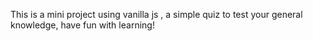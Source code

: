 This is a mini project using vanilla js , a simple quiz to test your general knowledge, have fun with learning!
